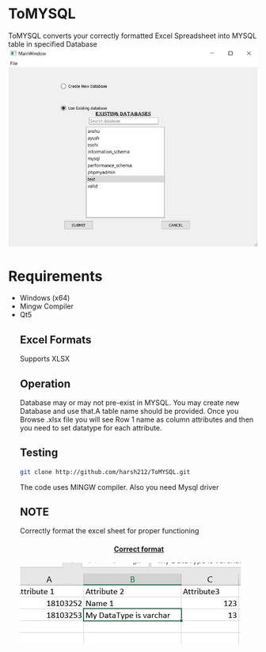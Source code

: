 # ToMYSQL
ToMYSQL converts your correctly formatted Excel Spreadsheet into MYSQL table in specified Database
<img src ="https://github.com/harsh212/ToMYSQL/blob/master/ss1.JPG">

# Requirements
<ul>
  <li> Windows (x64)</li>
  <li> Mingw Compiler </li>
  <li> Qt5 </li
</ul>

## Excel Formats
Supports XLSX

## Operation 
Database may or may not pre-exist in MYSQL. You may create new Database and use that.A table name should be provided.
Once you Browse .xlsx file you will see Row 1 name as column attributes and then you need to set datatype for each attribute.

## Testing
```sh
git clone http://github.com/harsh212/ToMYSQL.git
```
The code uses MINGW compiler.
Also you need Mysql driver 
## NOTE
Correctly format the excel sheet for proper functioning

<h4 align="center">
<a href="https://github.com/harsh212/ToMYSQL/blob/master/Capture.JPG" </a>
  Correct format 
</h4>
<img src ="https://github.com/harsh212/ToMYSQL/blob/master/Capture.JPG">


